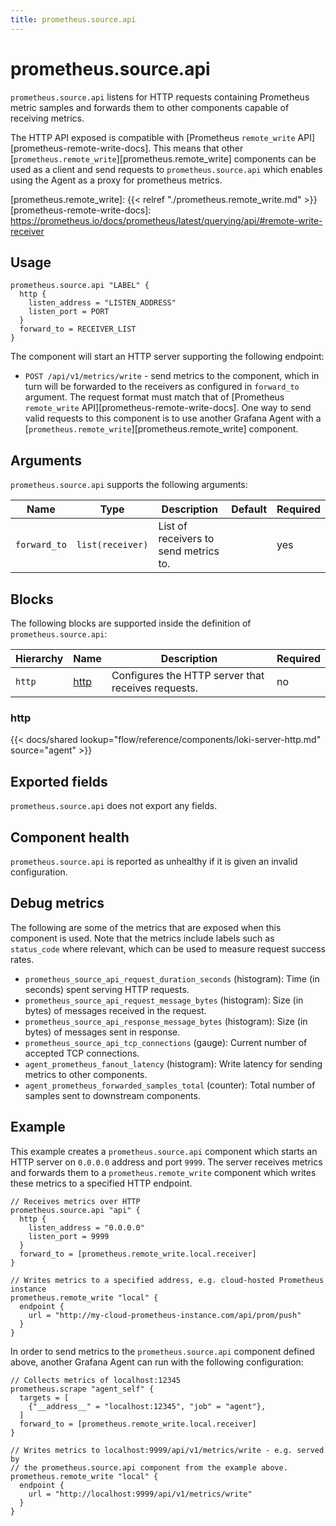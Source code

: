 ```yaml
---
title: prometheus.source.api
---
```


# prometheus.source.api

`prometheus.source.api` listens for HTTP requests containing Prometheus metric samples and forwards them to other components capable of receiving metrics.

The HTTP API exposed is compatible with [Prometheus `remote_write` API][prometheus-remote-write-docs]. This means that other [`prometheus.remote_write`][prometheus.remote_write] components can be used as a client and send requests to `prometheus.source.api` which enables using the Agent as a proxy for prometheus metrics.

[prometheus.remote_write]: {{< relref "./prometheus.remote_write.md" >}}
[prometheus-remote-write-docs]: https://prometheus.io/docs/prometheus/latest/querying/api/#remote-write-receiver

## Usage

```river
prometheus.source.api "LABEL" {
  http {
    listen_address = "LISTEN_ADDRESS"
    listen_port = PORT 
  }
  forward_to = RECEIVER_LIST
}
```

The component will start an HTTP server supporting the following endpoint:

- `POST /api/v1/metrics/write` - send metrics to the component, which in turn will be forwarded to the receivers as configured in `forward_to` argument. The request format must match that of [Prometheus `remote_write` API][prometheus-remote-write-docs]. One way to send valid requests to this component is to use another Grafana Agent with a [`prometheus.remote_write`][prometheus.remote_write] component.

## Arguments

`prometheus.source.api` supports the following arguments:

 Name         | Type             | Description                           | Default | Required 
--------------|------------------|---------------------------------------|---------|----------
 `forward_to` | `list(receiver)` | List of receivers to send metrics to. |         | yes      

## Blocks

The following blocks are supported inside the definition of `prometheus.source.api`:

 Hierarchy | Name     | Description                                        | Required 
-----------|----------|----------------------------------------------------|----------
 `http`    | [http][] | Configures the HTTP server that receives requests. | no       

[http]: #http

### http

{{< docs/shared lookup="flow/reference/components/loki-server-http.md" source="agent" >}}

## Exported fields

`prometheus.source.api` does not export any fields.

## Component health

`prometheus.source.api` is reported as unhealthy if it is given an invalid configuration.

## Debug metrics

The following are some of the metrics that are exposed when this component is used. Note that the metrics include labels such as `status_code` where relevant, which can be used to measure request success rates.

* `prometheus_source_api_request_duration_seconds` (histogram): Time (in seconds) spent serving HTTP requests.
* `prometheus_source_api_request_message_bytes` (histogram): Size (in bytes) of messages received in the request.
* `prometheus_source_api_response_message_bytes` (histogram): Size (in bytes) of messages sent in response.
* `prometheus_source_api_tcp_connections` (gauge): Current number of accepted TCP connections.
* `agent_prometheus_fanout_latency` (histogram): Write latency for sending metrics to other components.
* `agent_prometheus_forwarded_samples_total` (counter): Total number of samples sent to downstream components.

## Example

This example creates a `prometheus.source.api` component which starts an HTTP server on `0.0.0.0` address and port `9999`. The server receives metrics and forwards them to a `prometheus.remote_write` component which writes these metrics to a specified HTTP endpoint.

```river
// Receives metrics over HTTP
prometheus.source.api "api" {
  http {
    listen_address = "0.0.0.0"
    listen_port = 9999 
  }
  forward_to = [prometheus.remote_write.local.receiver]
}

// Writes metrics to a specified address, e.g. cloud-hosted Prometheus instance
prometheus.remote_write "local" {
  endpoint {
    url = "http://my-cloud-prometheus-instance.com/api/prom/push"
  }
}
```

In order to send metrics to the `prometheus.source.api` component defined above, another Grafana Agent can run with the following configuration:

```river
// Collects metrics of localhost:12345
prometheus.scrape "agent_self" {
  targets = [
    {"__address__" = "localhost:12345", "job" = "agent"},
  ]
  forward_to = [prometheus.remote_write.local.receiver]
}

// Writes metrics to localhost:9999/api/v1/metrics/write - e.g. served by 
// the prometheus.source.api component from the example above.
prometheus.remote_write "local" {
  endpoint {
    url = "http://localhost:9999/api/v1/metrics/write"
  }  
}
```